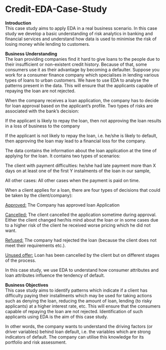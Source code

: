 # Credit-EDA-Case-Study

<b>Introduction</b><br/>
This case study aims to apply EDA in a real business scenario. In this case study we develop a basic understanding of risk analytics in banking and financial services and understand how data is used to minimise the risk of losing money while lending to customers.


<b>Business Understanding</b><br/>
The loan providing companies find it hard to give loans to the people due to their insufficient or non-existent credit history. Because of that, some consumers use it as their advantage by becoming a defaulter. Suppose you work for a consumer finance company which specialises in lending various types of loans to urban customers. We have to use EDA to analyse the patterns present in the data. This will ensure that the applicants capable of repaying the loan are not rejected.

 
When the company receives a loan application, the company has to decide for loan approval based on the applicant’s profile. Two types of risks are associated with the bank’s decision:

If the applicant is likely to repay the loan, then not approving the loan results in a loss of business to the company

If the applicant is not likely to repay the loan, i.e. he/she is likely to default, then approving the loan may lead to a financial loss for the company.

 

The data contains the information about the loan application at the time of applying for the loan. It contains two types of scenarios:

The client with payment difficulties: he/she had late payment more than X days on at least one of the first Y instalments of the loan in our sample,

All other cases: All other cases when the payment is paid on time.

 
 

When a client applies for a loan, there are four types of decisions that could be taken by the client/company):

<u>Approved:</u> The Company has approved loan Application

<u>Cancelled:</u> The client cancelled the application sometime during approval. Either the client changed her/his mind about the loan or in some cases due to a higher risk of the client he received worse pricing which he did not want.

<u>Refused:</u> The company had rejected the loan (because the client does not meet their requirements etc.).

<u>Unused offer:</u>  Loan has been cancelled by the client but on different stages of the process.

In this case study, we use EDA to understand how consumer attributes and loan attributes influence the tendency of default.

 

<b>Business Objectives</b><br/>
This case study aims to identify patterns which indicate if a client has difficulty paying their installments which may be used for taking actions such as denying the loan, reducing the amount of loan, lending (to risky applicants) at a higher interest rate, etc. This will ensure that the consumers capable of repaying the loan are not rejected. Identification of such applicants using EDA is the aim of this case study.

 
In other words, the company wants to understand the driving factors (or driver variables) behind loan default, i.e. the variables which are strong indicators of default.  The company can utilise this knowledge for its portfolio and risk assessment.
